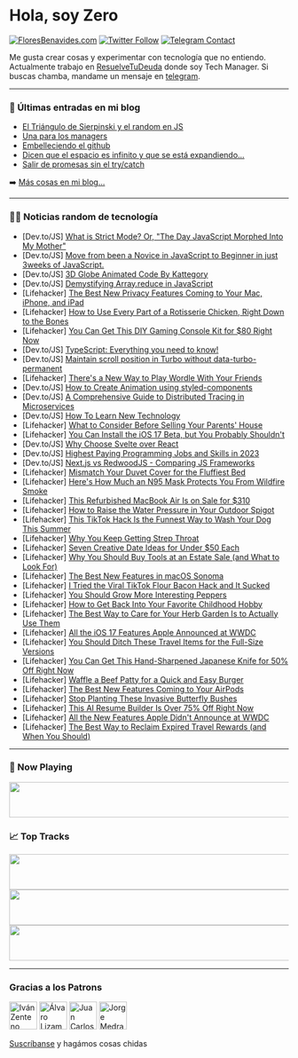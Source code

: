 # Hola, soy Zero

[![FloresBenavides.com](https://img.shields.io/website?down_message=oops&label=MiBlog&style=for-the-badge&up_message=online&url=https%3A%2F%2Ffloresbenavides.com)](https://floresbenavides.com) [![Twitter Follow](https://img.shields.io/twitter/follow/ZeroDragon?color=%231DA1F2&label=Follow&logo=twitter&logoColor=ffffff&style=for-the-badge)](https://twitter.com/zerodragon) [![Telegram Contact](https://img.shields.io/badge/escr%C3%ADbeme-ZeroDragon-%2326A5E4?style=for-the-badge&logo=telegram)](https://t.me/zerodragon)

Me gusta crear cosas y experimentar con tecnología que no entiendo.
Actualmente trabajo en [ResuelveTuDeuda](http://github.com/resuelve) donde soy Tech Manager.
Si buscas chamba, mandame un mensaje en [telegram](https://t.me/zerodragon).

---

### 📕 Últimas entradas en mi blog
<!-- BLOG-POST-LIST:START -->
- [El Triángulo de Sierpinski y el random en JS](https://floresbenavides.com/el-triangulo-de-sierpinski-y-el-random-en-js/)
- [Una para los managers](https://floresbenavides.com/una-para-los-managers/)
- [Embelleciendo el github](https://floresbenavides.com/embelleciendo-el-github/)
- [Dicen que el espacio es infinito y que se está expandiendo…](https://floresbenavides.com/dicen-que-el-espacio-es-infinito-y-que-se-esta-expandiendo/)
- [Salir de promesas sin el try/catch](https://floresbenavides.com/salir-de-promesas-sin-el-try-catch/)
<!-- BLOG-POST-LIST:END -->

➡️ [Más cosas en mi blog...](https://floresbenavides.com)

---

### 👨‍💻 Noticias random de tecnología
<!-- TECH-POSTS:START -->
- [Dev.to/JS] [What is Strict Mode? Or, &quot;The Day JavaScript Morphed Into My Mother&quot;](https://dev.to/codetobug/what-is-strict-mode-or-the-day-javascript-morphed-into-my-mother-g4d)
- [Dev.to/JS] [Move from been a Novice in JavaScript to Beginner in just 3weeks of JavaScript.](https://dev.to/whitecoode/move-from-been-a-novice-in-javascript-to-beginner-in-just-3weeks-of-javascript-5f51)
- [Dev.to/JS] [3D Globe Animated Code By Kattegory](https://dev.to/kattegory9/3d-globe-animated-code-by-kattegory-27on)
- [Dev.to/JS] [Demystifying Array.reduce in JavaScript](https://dev.to/arinthros/demystifying-arrayreduce-in-javascript-bi8)
- [Lifehacker] [The Best New Privacy Features Coming to Your Mac, iPhone, and iPad](https://lifehacker.com/the-best-new-privacy-features-coming-to-your-mac-iphon-1850515369)
- [Lifehacker] [How to Use Every Part of a Rotisserie Chicken, Right Down to the Bones](https://lifehacker.com/how-to-use-every-part-of-a-rotisserie-chicken-right-do-1850516187)
- [Lifehacker] [You Can Get This DIY Gaming Console Kit for $80 Right Now](https://lifehacker.com/you-can-get-this-diy-gaming-console-kit-for-80-right-n-1850508982)
- [Dev.to/JS] [TypeScript: Everything you need to know!](https://dev.to/ivangcode/typescript-everything-you-need-to-know-3l8l)
- [Dev.to/JS] [Maintain scroll position in Turbo without data-turbo-permanent](https://dev.to/konnorrogers/maintain-scroll-position-in-turbo-without-data-turbo-permanent-2b1i)
- [Lifehacker] [There&#39;s a New Way to Play Wordle With Your Friends](https://lifehacker.com/theres-a-new-way-to-play-wordle-with-your-friends-1850516337)
- [Dev.to/JS] [How to Create Animation using styled-components](https://dev.to/mohammadfaisal/how-to-create-animation-using-styled-components-588b)
- [Dev.to/JS] [A Comprehensive Guide to Distributed Tracing in Microservices](https://dev.to/subhafx/a-comprehensive-guide-to-distributed-tracing-in-microservices-3h8j)
- [Dev.to/JS] [How To Learn New Technology](https://dev.to/mohammadfaisal/how-to-learn-new-technology-502j)
- [Lifehacker] [What to Consider Before Selling Your Parents&#39; House](https://lifehacker.com/what-to-consider-before-selling-your-parents-house-1850516058)
- [Lifehacker] [You Can Install the iOS 17 Beta, but You Probably Shouldn&#39;t](https://lifehacker.com/you-can-install-the-ios-17-beta-but-you-probably-shoul-1850515214)
- [Dev.to/JS] [Why Choose Svelte over React](https://dev.to/kylebuildsstuff/why-choose-svelte-over-react-3ep2)
- [Dev.to/JS] [Highest Paying Programming Jobs and Skills in 2023](https://dev.to/code_jedi/highest-paying-programming-jobs-and-skills-in-2023-52kk)
- [Dev.to/JS] [Next.js vs RedwoodJS - Comparing JS Frameworks](https://dev.to/get_pieces/nextjs-vs-redwoodjs-comparing-js-frameworks-5o4)
- [Lifehacker] [Mismatch Your Duvet Cover for the Fluffiest Bed](https://lifehacker.com/mismatch-your-duvet-cover-for-the-fluffiest-bed-1850515061)
- [Lifehacker] [Here&#39;s How Much an N95 Mask Protects You From Wildfire Smoke](https://lifehacker.com/heres-how-much-an-n95-mask-protects-you-from-wildfire-s-1850514977)
- [Lifehacker] [This Refurbished MacBook Air Is on Sale for $310](https://lifehacker.com/this-refurbished-macbook-air-is-on-sale-for-310-1850508983)
- [Lifehacker] [How to Raise the Water Pressure in Your Outdoor Spigot](https://lifehacker.com/how-to-raise-the-water-pressure-in-your-outdoor-spigot-1850513363)
- [Lifehacker] [This TikTok Hack Is the Funnest Way to Wash Your Dog This Summer](https://lifehacker.com/this-tiktok-hack-is-the-funnest-way-to-wash-your-dog-th-1850514404)
- [Lifehacker] [Why You Keep Getting Strep Throat](https://lifehacker.com/why-you-keep-getting-strep-throat-1850513974)
- [Lifehacker] [Seven Creative Date Ideas for Under $50 Each](https://lifehacker.com/seven-creative-date-ideas-for-under-50-each-1850512775)
- [Lifehacker] [Why You Should Buy Tools at an Estate Sale &lpar;and What to Look For&rpar;](https://lifehacker.com/why-you-should-buy-tools-at-an-estate-sale-and-what-to-1850513359)
- [Lifehacker] [The Best New Features in macOS Sonoma](https://lifehacker.com/the-best-new-features-in-macos-sonoma-1850513731)
- [Lifehacker] [I Tried the Viral TikTok Flour Bacon Hack and It Sucked](https://lifehacker.com/i-tried-the-viral-tiktok-flour-bacon-hack-and-it-sucked-1850512910)
- [Lifehacker] [You Should Grow More Interesting Peppers](https://lifehacker.com/you-should-grow-more-interesting-peppers-1850502350)
- [Lifehacker] [How to Get Back Into Your Favorite Childhood Hobby](https://lifehacker.com/how-to-get-back-into-your-favorite-childhood-hobby-1850510930)
- [Lifehacker] [The Best Way to Care for Your Herb Garden Is to Actually Use Them](https://lifehacker.com/the-best-way-to-care-for-your-herb-garden-is-to-actuall-1850502356)
- [Lifehacker] [All the iOS 17 Features Apple Announced at WWDC](https://lifehacker.com/all-the-ios-17-features-apple-announced-at-wwdc-1850510024)
- [Lifehacker] [You Should Ditch These Travel Items for the Full-Size Versions](https://lifehacker.com/you-should-ditch-these-travel-items-for-the-full-size-v-1850510634)
- [Lifehacker] [You Can Get This Hand-Sharpened Japanese Knife for 50% Off Right Now](https://lifehacker.com/you-can-get-this-hand-sharpened-japanese-knife-for-50-1850508970)
- [Lifehacker] [Waffle a Beef Patty for a Quick and Easy Burger](https://lifehacker.com/waffle-a-beef-patty-for-a-quick-and-easy-burger-1850508573)
- [Lifehacker] [The Best New Features Coming to Your AirPods](https://lifehacker.com/the-best-new-features-coming-to-your-airpods-1850510364)
- [Lifehacker] [Stop Planting These Invasive Butterfly Bushes](https://lifehacker.com/stop-planting-these-invasive-butterfly-bushes-1850509142)
- [Lifehacker] [This AI Resume Builder Is Over 75% Off Right Now](https://lifehacker.com/this-ai-resume-builder-is-over-75-off-right-now-1850493675)
- [Lifehacker] [All the New Features Apple Didn&#39;t Announce at WWDC](https://lifehacker.com/all-the-new-features-apple-didnt-announce-at-wwdc-1850510345)
- [Lifehacker] [The Best Way to Reclaim Expired Travel Rewards &lpar;and When You Should&rpar;](https://lifehacker.com/the-best-way-to-reclaim-expired-travel-rewards-and-whe-1850510203)<!-- TECH-POSTS:END -->

---

### 🎵 Now Playing
<a href="https://spotify-now-playing-dun.vercel.app/now-playing?open"><img src="https://spotify-now-playing-dun.vercel.app/now-playing" width="540" height="64"></a>

### 📈 Top Tracks
<a href="https://spotify-now-playing-dun.vercel.app/top-tracks?i=1&open"><img src="https://spotify-now-playing-dun.vercel.app/top-tracks?i=1" width="540" height="64"></a>
<a href="https://spotify-now-playing-dun.vercel.app/top-tracks?i=2&open"><img src="https://spotify-now-playing-dun.vercel.app/top-tracks?i=2" width="540" height="64"></a>
<a href="https://spotify-now-playing-dun.vercel.app/top-tracks?i=3&open"><img src="https://spotify-now-playing-dun.vercel.app/top-tracks?i=3" width="540" height="64"></a>

---

### Gracias a los Patrons
[<img src="https://avatars.githubusercontent.com/u/243380?v=4" alt="Iván Zenteno" width="50px">](https://github.com/k001) [<img src="https://avatars.githubusercontent.com/u/19955639?v=4" alt="Álvaro Lizama" width="50px">](https://github.com/alvarolizama) [<img src="https://avatars.githubusercontent.com/u/2718753?v=4" alt="Juan Carlos Ruiz" width="50px">](https://github.com/JuanCrg90) [<img src="https://avatars.githubusercontent.com/u/37025?v=4" alt="Jorge Medrano" width="50px">](https://github.com/h1pp1e) 

[Suscríbanse](https://www.patreon.com/zerodragon) y hagámos cosas chidas
